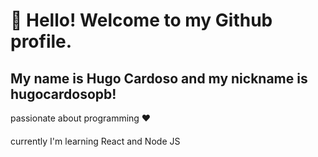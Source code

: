 # 👋 Hello! Welcome to my Github profile.
## My name is Hugo Cardoso and my nickname is hugocardosopb!


passionate about programming ♥ 


currently I'm learning React and Node JS
<img src="https://cdn.jsdelivr.net/gh/devicons/devicon/icons/react/react-original.svg" width="15px" height="20px"/>
          

<!--
**hugocardosopb/hugocardosopb** is a ✨ _special_ ✨ repository because its `README.md` (this file) appears on your GitHub profile.

Here are some ideas to get you started:

- 🔭 I’m currently working on support IT
- 🌱 I’m currently learning REACT and Node JS
- 👯 I’m looking to collaborate on ...
- 🤔 I’m looking for help with ...
- 💬 Ask me about ...
- 📫 How to reach me: ...
- 😄 Pronouns: ...
- ⚡ Fun fact: ...
-->
